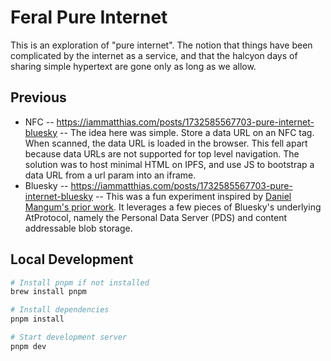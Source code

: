 # Feral Pure Internet

This is an exploration of "pure internet". The notion that things have been complicated by the internet as a service, and that the halcyon days of sharing simple hypertext are gone only as long as we allow.

## Previous

- NFC
  -- https://iammatthias.com/posts/1732585567703-pure-internet-bluesky
  -- The idea here was simple. Store a data URL on an NFC tag. When scanned, the data URL is loaded in the browser. This fell apart because data URLs are not supported for top level navigation. The solution was to host minimal HTML on IPFS, and use JS to bootstrap a data URL from a url param into an iframe.
- Bluesky
  -- https://iammatthias.com/posts/1732585567703-pure-internet-bluesky
  -- This was a fun experiment inspired by [Daniel Mangum's prior work](https://danielmangum.com/posts/this-website-is-hosted-on-bluesky/). It leverages a few pieces of Bluesky's underlying AtProtocol, namely the Personal Data Server (PDS) and content addressable blob storage.

## Local Development

```bash
# Install pnpm if not installed
brew install pnpm

# Install dependencies
pnpm install

# Start development server
pnpm dev
```
